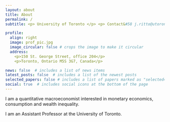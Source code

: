 ```yaml
---
layout: about
title: About
permalink: /
subtitle: <p> University of Toronto </p> <p> Contact&#58 j.ritto@utoronto.ca  </p>

profile:
  align: right
  image: prof_pic.jpg
  image_circular: false # crops the image to make it circular
  address: 
    <p>150 St. George Street, office 204</p>
    <p>Toronto, Ontario M5S 3G7, Canada</p>

news: false  # includes a list of news items
latest_posts: false  # includes a list of the newest posts
selected_papers: false # includes a list of papers marked as "selected={true}"
social: true  # includes social icons at the bottom of the page
---
```


I am a quantitative macroeconomist interested in monetary economics, consumption and wealth inequality.

I am an Assistant Professor at the University of Toronto. 

